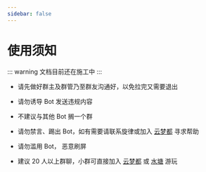 ```yaml
---
sidebar: false
---
```


# 使用须知

::: warning
文档目前还在施工中
:::

- 请先做好群主及群管乃至群友沟通好，以免拉完又需要退出

- 请勿诱导 Bot 发送违规内容

- 不建议与其他 Bot 搁一个群

- 请勿禁言、踢出 Bot，如有需要请联系旋律或加入 [云梦都](https://jq.qq.com/?_wv=1027&k=fV5yn9GQ) 寻求帮助

- 请勿滥用 Bot， 恶意刷屏

- 建议 20 人以上群聊，小群可直接加入 [云梦都](https://jq.qq.com/?_wv=1027&k=fV5yn9GQ) 或 [水塘](https://jq.qq.com/?_wv=1027&k=We78cXZP) 游玩
